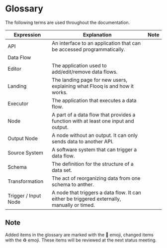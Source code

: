 # Glossary

The following terms are used throughout the documentation.

| Expression           | Explanation                                                                                 | Note |
| -------------------- | ------------------------------------------------------------------------------------------- | ---- |
| API                  | An interface to an application that can be accessed programmatically.                       |      |
| Data Flow            |                                                                                             |      |
| Editor               | The application used to add/edit/remove data flows.                                         |      |
| Landing              | The landing page for new users, explaining what Flooq is and how it works.                  |      |
| Executor             | The application that executes a data flow.                                                  |      |
| Node                 | A part of a data flow that provides a function with at least one input and output.          |      |
| Output Node          | A node without an output. It can only sends data to another API.                            |      |
| Source System        | A software system that can trigger a data flow.                                             |      |
| Schema               | The definition for the structure of a data set.                                             |      |
| Transformation       | The act of reorganizing data from one schema to anther.                                     |      |
| Trigger / Input Node | A node that triggers a data flow. It can either be triggered externally, manually or timed. |      |

## Note

Added items in the glossary are marked with the 🚀 emoji, changed items with the ♻️ emoji. These items will be reviewed at the next status meeting.
